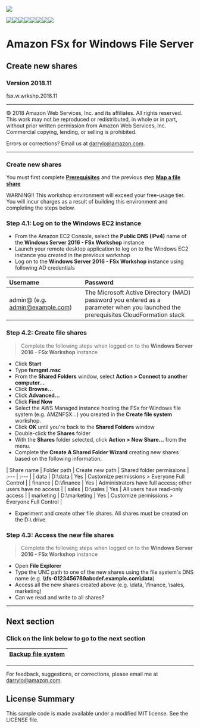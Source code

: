 ![](https://s3.amazonaws.com/aws-us-east-1/tutorial/AWS_logo_PMS_300x180.png)

![](https://s3.amazonaws.com/aws-us-east-1/tutorial/100x100_benefit_available.png)![](https://s3.amazonaws.com/aws-us-east-1/tutorial/100x100_benefit_ingergration.png)![](https://s3.amazonaws.com/aws-us-east-1/tutorial/100x100_benefit_ecryption-lock.png)![](https://s3.amazonaws.com/aws-us-east-1/tutorial/100x100_benefit_fully-managed.png)![](https://s3.amazonaws.com/aws-us-east-1/tutorial/100x100_benefit_lowcost-affordable.png)![](https://s3.amazonaws.com/aws-us-east-1/tutorial/100x100_benefit_performance.png)![](https://s3.amazonaws.com/aws-us-east-1/tutorial/100x100_benefit_scalable.png)![](https://s3.amazonaws.com/aws-us-east-1/tutorial/100x100_benefit_storage.png)

# **Amazon FSx for Windows File Server**

## Create new shares

### Version 2018.11

fsx.w.wrkshp.2018.11

---

© 2018 Amazon Web Services, Inc. and its affiliates. All rights reserved. This work may not be  reproduced or redistributed, in whole or in part, without prior written permission from Amazon Web Services, Inc. Commercial copying, lending, or selling is prohibited.

Errors or corrections? Email us at [darrylo@amazon.com](mailto:darrylo@amazon.com).

---

### Create new shares

You must first complete [**Prerequisites**](../0-prerequisites) and the previous step [**Map a file share**](../3-map-file-share)

WARNING!! This workshop environment will exceed your free-usage tier. You will incur charges as a result of building this environment and completing the steps below.

### Step 4.1: Log on to the Windows EC2 instance

- From the Amazon EC2 Console, select the **Public DNS (IPv4)** name of the **Windows Server 2016 - FSx Workshop** instance
- Launch your remote desktop application to log on to the Windows EC2 instance you created in the previous workshop
- Log on to the **Windows Server 2016 - FSx Workshop** instance using following AD credentials

| Username | Password |
| :--- | :--- 
| admin@<directory> (e.g. admin@example.com) | The Microsoft Active Directory (MAD) password you entered as a parameter when you launched the prerequisites CloudFormation stack|

### Step 4.2: Create file shares

> Complete the following steps when logged on to the **Windows Server 2016 - FSx Workshop** instance

- Click **Start**
- Type **fsmgmt.msc**
- From the **Shared Folders** window, select **Action > Connect to another computer...**
- Click **Browse...**
- Click **Advanced...**
- Click **Find Now**
- Select the AWS Managed instance hosting the FSx for Windows file system (e.g. AMZNFSX...) you created in the **Create file system** workshop.
- Click **OK** until you're back to the **Shared Folders** window
- Double-click the **Shares** folder
- With the **Shares** folder selected, click **Action > New Share...** from the menu.
- Complete the **Create A Shared Folder Wizard** creating new shares based on the following information.

| Share name | Folder path | Create new path | Shared folder permissions
| :--- | :--- |
| data | D:\data | Yes | Customize permissions > Everyone Full Control |
| finance | D:\finance | Yes | Administrators have full access; other users have no access |
| sales | D:\sales | Yes | All users have read-only access |
| marketing | D:\marketing | Yes | Customize permissions > Everyone Full Control |

- Experiment and create other file shares. All shares must be created on the D:\ drive.

### Step 4.3: Access the new file shares

> Complete the following steps when logged on to the **Windows Server 2016 - FSx Workshop** instance

- Open **File Explorer**
- Type the UNC path to one of the new shares using the file system's DNS name (e.g. **\\\\fs-0123456789abcdef.example.com\data**)
- Access all the new shares created above (e.g. \data, \finance, \sales, marketing)
- Can we read and write to all shares?

---
## Next section
### Click on the link below to go to the next section

| [**Backup file system**](../5-backup-file-system) |
| :---
---

For feedback, suggestions, or corrections, please email me at [darrylo@amazon.com](mailto:darrylo@amazon.com).

## License Summary

This sample code is made available under a modified MIT license. See the LICENSE file.

